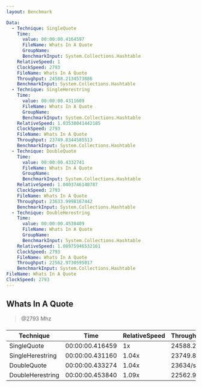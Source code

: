 ```yaml
---
layout: Benchmark

Data: 
  - Technique: SingleQuote
    Time: 
      value: 00:00:00.4164597
      FileName: Whats In A Quote
      GroupName: 
      BenchmarkInput: System.Collections.Hashtable
    RelativeSpeed: 1
    ClockSpeed: 2793
    FileName: Whats In A Quote
    Throughput: 24588.2134573886
    BenchmarkInput: System.Collections.Hashtable
  - Technique: SingleHerestring
    Time: 
      value: 00:00:00.4311609
      FileName: Whats In A Quote
      GroupName: 
      BenchmarkInput: System.Collections.Hashtable
    RelativeSpeed: 1.03530041442185
    ClockSpeed: 2793
    FileName: Whats In A Quote
    Throughput: 23749.8344585513
    BenchmarkInput: System.Collections.Hashtable
  - Technique: DoubleQuote
    Time: 
      value: 00:00:00.4332741
      FileName: Whats In A Quote
      GroupName: 
      BenchmarkInput: System.Collections.Hashtable
    RelativeSpeed: 1.0403746148787
    ClockSpeed: 2793
    FileName: Whats In A Quote
    Throughput: 23633.9998167442
    BenchmarkInput: System.Collections.Hashtable
  - Technique: DoubleHerestring
    Time: 
      value: 00:00:00.4538409
      FileName: Whats In A Quote
      GroupName: 
      BenchmarkInput: System.Collections.Hashtable
    RelativeSpeed: 1.08975946532161
    ClockSpeed: 2793
    FileName: Whats In A Quote
    Throughput: 22562.9730595017
    BenchmarkInput: System.Collections.Hashtable
FileName: Whats In A Quote
ClockSpeed: 2793
---
```

Whats In A Quote
----------------
> @2793 Mhz


### 


|Technique       |Time           |RelativeSpeed|Throughput|
|----------------|---------------|-------------|----------|
|SingleQuote     |00:00:00.416459|1x           |24588.21/s|
|SingleHerestring|00:00:00.431160|1.04x        |23749.83/s|
|DoubleQuote     |00:00:00.433274|1.04x        |23634/s   |
|DoubleHerestring|00:00:00.453840|1.09x        |22562.97/s|
